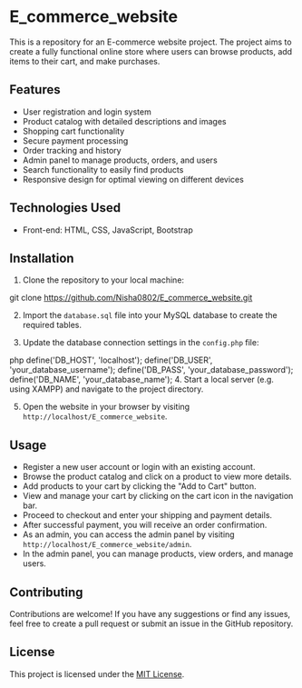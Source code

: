 # E_commerce_website

This is a repository for an E-commerce website project. The project aims to create a fully functional online store where users can browse products, add items to their cart, and make purchases.

## Features

- User registration and login system
- Product catalog with detailed descriptions and images
- Shopping cart functionality
- Secure payment processing
- Order tracking and history
- Admin panel to manage products, orders, and users
- Search functionality to easily find products
- Responsive design for optimal viewing on different devices

## Technologies Used

- Front-end: HTML, CSS, JavaScript, Bootstrap

## Installation

1. Clone the repository to your local machine:

git clone https://github.com/Nisha0802/E_commerce_website.git

2. Import the `database.sql` file into your MySQL database to create the required tables.

3. Update the database connection settings in the `config.php` file:

php
define('DB_HOST', 'localhost');
define('DB_USER', 'your_database_username');
define('DB_PASS', 'your_database_password');
define('DB_NAME', 'your_database_name');
4. Start a local server (e.g. using XAMPP) and navigate to the project directory.

5. Open the website in your browser by visiting `http://localhost/E_commerce_website`.

## Usage

- Register a new user account or login with an existing account.
- Browse the product catalog and click on a product to view more details.
- Add products to your cart by clicking the "Add to Cart" button.
- View and manage your cart by clicking on the cart icon in the navigation bar.
- Proceed to checkout and enter your shipping and payment details.
- After successful payment, you will receive an order confirmation.
- As an admin, you can access the admin panel by visiting `http://localhost/E_commerce_website/admin`.
- In the admin panel, you can manage products, view orders, and manage users.

## Contributing

Contributions are welcome! If you have any suggestions or find any issues, feel free to create a pull request or submit an issue in the GitHub repository.

## License

This project is licensed under the [MIT License](LICENSE).
